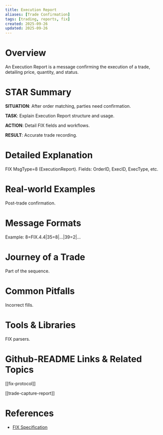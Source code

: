 ```yaml
---
title: Execution Report
aliases: [Trade Confirmation]
tags: [trading, reports, fix]
created: 2025-09-26
updated: 2025-09-26
---
```


# Overview

An Execution Report is a message confirming the execution of a trade, detailing price, quantity, and status.

# STAR Summary

**SITUATION**: After order matching, parties need confirmation.

**TASK**: Explain Execution Report structure and usage.

**ACTION**: Detail FIX fields and workflows.

**RESULT**: Accurate trade recording.

# Detailed Explanation

FIX MsgType=8 (ExecutionReport). Fields: OrderID, ExecID, ExecType, etc.

# Real-world Examples

Post-trade confirmation.

# Message Formats

Example: 8=FIX.4.4|35=8|...|39=2|...

# Journey of a Trade

Part of the sequence.

# Common Pitfalls

Incorrect fills.

# Tools & Libraries

FIX parsers.

# Github-README Links & Related Topics

[[fix-protocol]]

[[trade-capture-report]]

# References

- [FIX Specification](https://www.fixtrading.org/online-documents/fix-protocol-specification/)